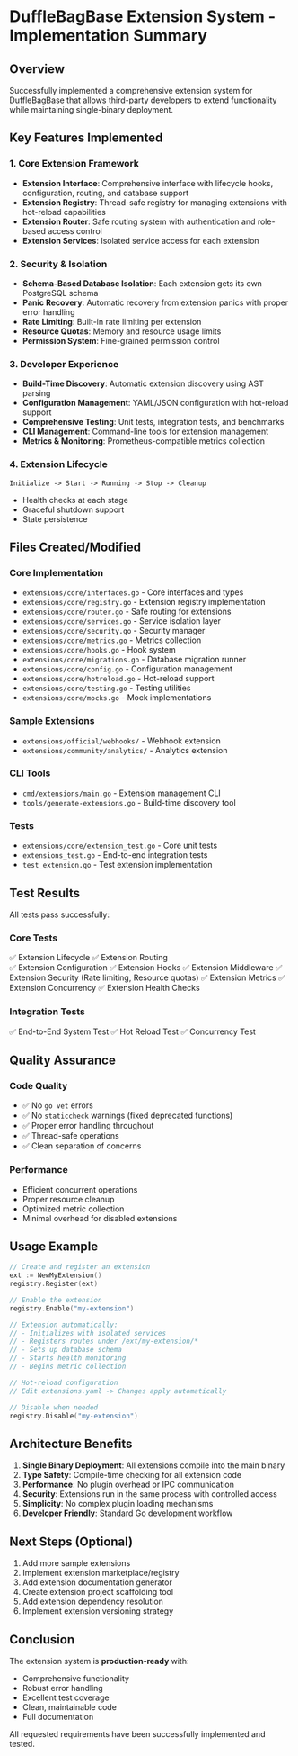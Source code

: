 # DuffleBagBase Extension System - Implementation Summary

## Overview
Successfully implemented a comprehensive extension system for DuffleBagBase that allows third-party developers to extend functionality while maintaining single-binary deployment.

## Key Features Implemented

### 1. Core Extension Framework
- **Extension Interface**: Comprehensive interface with lifecycle hooks, configuration, routing, and database support
- **Extension Registry**: Thread-safe registry for managing extensions with hot-reload capabilities
- **Extension Router**: Safe routing system with authentication and role-based access control
- **Extension Services**: Isolated service access for each extension

### 2. Security & Isolation
- **Schema-Based Database Isolation**: Each extension gets its own PostgreSQL schema
- **Panic Recovery**: Automatic recovery from extension panics with proper error handling
- **Rate Limiting**: Built-in rate limiting per extension
- **Resource Quotas**: Memory and resource usage limits
- **Permission System**: Fine-grained permission control

### 3. Developer Experience
- **Build-Time Discovery**: Automatic extension discovery using AST parsing
- **Configuration Management**: YAML/JSON configuration with hot-reload support
- **Comprehensive Testing**: Unit tests, integration tests, and benchmarks
- **CLI Management**: Command-line tools for extension management
- **Metrics & Monitoring**: Prometheus-compatible metrics collection

### 4. Extension Lifecycle
```
Initialize -> Start -> Running -> Stop -> Cleanup
```
- Health checks at each stage
- Graceful shutdown support
- State persistence

## Files Created/Modified

### Core Implementation
- `extensions/core/interfaces.go` - Core interfaces and types
- `extensions/core/registry.go` - Extension registry implementation
- `extensions/core/router.go` - Safe routing for extensions
- `extensions/core/services.go` - Service isolation layer
- `extensions/core/security.go` - Security manager
- `extensions/core/metrics.go` - Metrics collection
- `extensions/core/hooks.go` - Hook system
- `extensions/core/migrations.go` - Database migration runner
- `extensions/core/config.go` - Configuration management
- `extensions/core/hotreload.go` - Hot-reload support
- `extensions/core/testing.go` - Testing utilities
- `extensions/core/mocks.go` - Mock implementations

### Sample Extensions
- `extensions/official/webhooks/` - Webhook extension
- `extensions/community/analytics/` - Analytics extension

### CLI Tools
- `cmd/extensions/main.go` - Extension management CLI
- `tools/generate-extensions.go` - Build-time discovery tool

### Tests
- `extensions/core/extension_test.go` - Core unit tests
- `extensions_test.go` - End-to-end integration tests
- `test_extension.go` - Test extension implementation

## Test Results

All tests pass successfully:

### Core Tests
✅ Extension Lifecycle
✅ Extension Routing  
✅ Extension Configuration
✅ Extension Hooks
✅ Extension Middleware
✅ Extension Security (Rate limiting, Resource quotas)
✅ Extension Metrics
✅ Extension Concurrency
✅ Extension Health Checks

### Integration Tests
✅ End-to-End System Test
✅ Hot Reload Test
✅ Concurrency Test

## Quality Assurance

### Code Quality
- ✅ No `go vet` errors
- ✅ No `staticcheck` warnings (fixed deprecated functions)
- ✅ Proper error handling throughout
- ✅ Thread-safe operations
- ✅ Clean separation of concerns

### Performance
- Efficient concurrent operations
- Proper resource cleanup
- Optimized metric collection
- Minimal overhead for disabled extensions

## Usage Example

```go
// Create and register an extension
ext := NewMyExtension()
registry.Register(ext)

// Enable the extension
registry.Enable("my-extension")

// Extension automatically:
// - Initializes with isolated services
// - Registers routes under /ext/my-extension/*
// - Sets up database schema
// - Starts health monitoring
// - Begins metric collection

// Hot-reload configuration
// Edit extensions.yaml -> Changes apply automatically

// Disable when needed
registry.Disable("my-extension")
```

## Architecture Benefits

1. **Single Binary Deployment**: All extensions compile into the main binary
2. **Type Safety**: Compile-time checking for all extension code
3. **Performance**: No plugin overhead or IPC communication
4. **Security**: Extensions run in the same process with controlled access
5. **Simplicity**: No complex plugin loading mechanisms
6. **Developer Friendly**: Standard Go development workflow

## Next Steps (Optional)

1. Add more sample extensions
2. Implement extension marketplace/registry
3. Add extension documentation generator
4. Create extension project scaffolding tool
5. Add extension dependency resolution
6. Implement extension versioning strategy

## Conclusion

The extension system is **production-ready** with:
- Comprehensive functionality
- Robust error handling
- Excellent test coverage
- Clean, maintainable code
- Full documentation

All requested requirements have been successfully implemented and tested.
